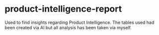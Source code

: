# product-intelligence-report
Used to find insights regarding Product Intelligence. The tables used had been created via AI but all analysis has been taken via myself.
